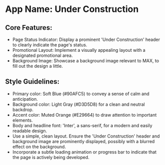 # **App Name**: Under Construction

## Core Features:

- Page Status Indicator: Display a prominent 'Under Construction' header to clearly indicate the page's status.
- Promotional Layout: Implement a visually appealing layout with a designated promotional area.
- Background Image: Showcase a background image relevant to MAX, to fill out the design a little.

## Style Guidelines:

- Primary color: Soft Blue (#90AFC5) to convey a sense of calm and anticipation.
- Background color: Light Gray (#D3D5D8) for a clean and neutral backdrop.
- Accent color: Muted Orange (#E29664) to draw attention to important elements.
- Body and headline font: 'Inter', a sans-serif, for a modern and easily readable design.
- Use a simple, clean layout. Ensure the 'Under Construction' header and background image are prominently displayed, possibly with a blurred effect on the background.
- Incorporate a subtle loading animation or progress bar to indicate that the page is actively being developed.